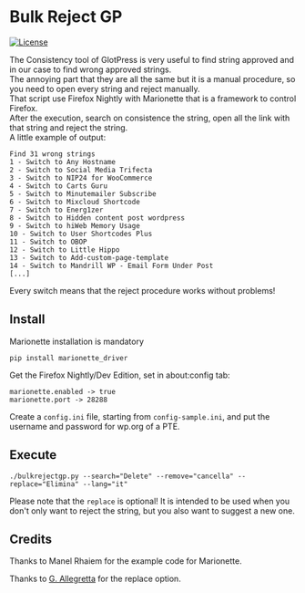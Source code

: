 # Bulk Reject GP
[![License](https://img.shields.io/badge/License-GPL%20v3-blue.svg)](http://www.gnu.org/licenses/gpl-3.0)   

The Consistency tool of GlotPress is very useful to find string approved and in our case to find wrong approved strings.  
The annoying part that they are all the same but it is a manual procedure, so you need to open every string and reject manually.  
That script use Firefox Nightly with Marionette that is a framework to control Firefox.  
After the execution, search on consistence the string, open all the link with that string and reject the string.  
A little example of output:
```
Find 31 wrong strings                                                                                                                                           
1 - Switch to Any Hostname                                                                                                                                      
2 - Switch to Social Media Trifecta                                                                                                                             
3 - Switch to NIP24 for WooCommerce                                                                                                                             
4 - Switch to Carts Guru                                                                                                                                        
5 - Switch to Minutemailer Subscribe                                                                                                                            
6 - Switch to Mixcloud Shortcode                                                                                                                                
7 - Switch to Energ1zer                                                                                                                                         
8 - Switch to Hidden content post wordpress
9 - Switch to hiWeb Memory Usage
10 - Switch to User Shortcodes Plus
11 - Switch to OBOP
12 - Switch to Little Hippo
13 - Switch to Add-custom-page-template
14 - Switch to Mandrill WP - Email Form Under Post
[...]
```
Every switch means that the reject procedure works without problems!

## Install

Marionette installation is mandatory 
```
pip install marionette_driver
```

Get the Firefox Nightly/Dev Edition, set in about:config tab:
```
marionette.enabled -> true
marionette.port -> 28288
```

Create a `config.ini` file, starting from `config-sample.ini`, and put the username and password for wp.org of a PTE.

## Execute

```./bulkrejectgp.py --search="Delete" --remove="cancella" --replace="Elimina" --lang="it"```

Please note that the `replace` is optional! It is intended to be used when you don't only want to reject the string, but you also want to suggest a new one.

## Credits

Thanks to Manel Rhaiem for the example code for Marionette.

Thanks to [G. Allegretta](https://github.com/gAllegr) for the replace option.
